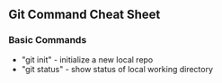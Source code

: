## Git Command Cheat Sheet


### Basic Commands

* "git init" - initialize a new local repo
* "git status" - show status of local working directory
